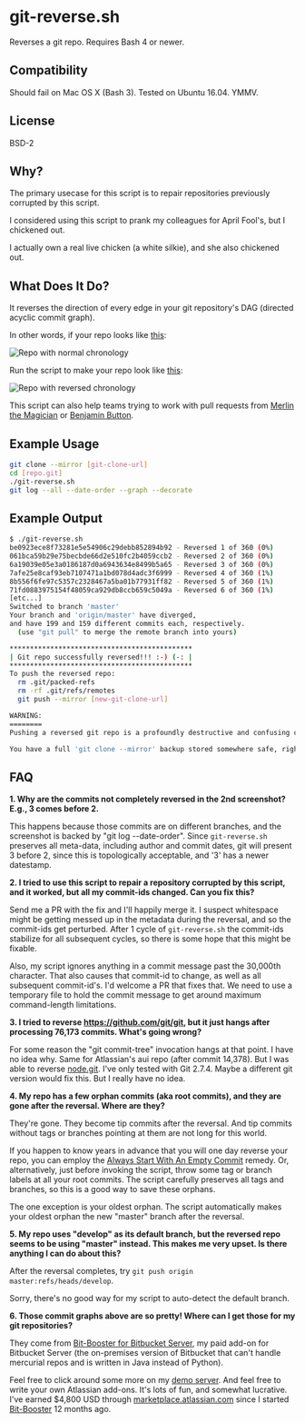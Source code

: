 # git-reverse.sh
Reverses a git repo. Requires Bash 4 or newer.

## Compatibility
Should fail on Mac OS X (Bash 3).  Tested on Ubuntu 16.04.  YMMV.

## License
BSD-2

## Why?
The primary usecase for this script is to repair repositories previously corrupted by this script.

I considered using this script to prank my colleagues for April Fool's, but I chickened out.

I actually own a real live chicken (a white silkie), and she also chickened out.

## What Does It Do?

It reverses the direction of every edge in your git repository's DAG (directed acyclic commit graph).

In other words, if your repo looks like [this](http://vm.bit-booster.com/bitbucket/plugins/servlet/bb_net/projects/BB/repos/jack/commits):

![Repo with normal chronology](https://bit-booster.com/git-reverse/orig.png)

Run the script to make your repo look like [this](http://vm.bit-booster.com/bitbucket/plugins/servlet/bb_net/projects/BB/repos/jack_reversed/commits):

![Repo with reversed chronology](https://bit-booster.com/git-reverse/reversed.png)

This script can also help teams trying to work with pull requests
from [Merlin the Magician](https://en.wikipedia.org/wiki/Merlin) or [Benjamin Button](https://blog.pinboard.in/2016/10/benjamin_button_reviews_the_new_macbook_pro/).

## Example Usage
```bash
git clone --mirror [git-clone-url]
cd [repo.git]
./git-reverse.sh
git log --all --date-order --graph --decorate
```

## Example Output
```bash
$ ./git-reverse.sh 
be0923ece8f73281e5e54906c29debb852894b92 - Reversed 1 of 360 (0%)
061bca59b29e75becbde66d2e510fc2b4059ccb2 - Reversed 2 of 360 (0%)
6a19039e05e3a0186187d0a6943634e8499b5a65 - Reversed 3 of 360 (0%)
7afe25e8caf93eb7107471a1bd078d4adc3f6999 - Reversed 4 of 360 (1%)
8b556f6fe97c5357c2328467a5ba01b77931ff82 - Reversed 5 of 360 (1%)
71fd0883975154f48059ca929db8ccb659c5049a - Reversed 6 of 360 (1%)
[etc...]
Switched to branch 'master'
Your branch and 'origin/master' have diverged,
and have 199 and 159 different commits each, respectively.
  (use "git pull" to merge the remote branch into yours)

*********************************************
| Git repo successfully reversed!!! :-) (-: |
*********************************************
To push the reversed repo:
  rm .git/packed-refs
  rm -rf .git/refs/remotes
  git push --mirror [new-git-clone-url]  

WARNING:
========
Pushing a reversed git repo is a profoundly destructive and confusing operation.

You have a full 'git clone --mirror' backup stored somewhere safe, right?
```

## FAQ

**1. Why are the commits not completely reversed in the 2nd screenshot? E.g., 3 comes before 2.**

   This happens because those commits are on different branches, and the screenshot is backed by "git log --date-order". Since `git-reverse.sh` preserves all meta-data, including author and commit dates, git will present 3 before 2, since this is topologically acceptable, and '3' has a newer datestamp.
   
**2. I tried to use this script to repair a repository corrupted by this script, and it worked, but all my commit-ids changed. Can you fix this?**

   Send me a PR with the fix and I'll happily merge it. I suspect whitespace might be getting messed up in the metadata during the reversal, and so the commit-ids get perturbed. After 1 cycle of `git-reverse.sh` the commit-ids stabilize for all subsequent cycles, so there is some hope that this might be fixable.
   
   Also, my script ignores anything in a commit message past the 30,000th character. That also causes that commit-id to change, as well as all subsequent commit-id's.  I'd welcome a PR that fixes that. We need to use a temporary file to hold the commit message to get around maximum command-length limitations.
   
**3. I tried to reverse https://github.com/git/git, but it just hangs after processing 76,173 commits. What's going wrong?**

   For some reason the "git commit-tree" invocation hangs at that point.  I have no idea why.  Same for Atlassian's aui repo (after commit 14,378). But I was able to reverse [node.git](http://vm.bit-booster.com/bitbucket/projects/BB/repos/node_reversed/commits).  I've only tested with Git 2.7.4.  Maybe a different git version would fix this. But I really have no idea.

**4. My repo has a few orphan commits (aka root commits), and they are gone after the reversal. Where are they?**

   They're gone.  They become tip commits after the reversal.  And tip commits without tags or branches pointing at them are not long for this world.
   
   If you happen to know years in advance that you will one day reverse your repo, you can employ the [Always Start With An Empty Commit](https://bit-booster.com/doing-git-wrong/2017/01/02/git-init-empty/) remedy. Or, alternatively, just before invoking the script, throw some tag or branch labels at all your root commits. The script carefully preserves all tags and branches, so this is a good way to save these orphans.
   
   The one exception is your oldest orphan. The script automatically makes your oldest orphan the new "master" branch after the reversal.
   
**5. My repo uses "develop" as its default branch, but the reversed repo seems to be using "master" instead. This makes me very upset. Is there anything I can do about this?**

   After the reversal completes, try `git push origin master:refs/heads/develop`.
   
   Sorry, there's no good way for my script to auto-detect the default branch.

**6. Those commit graphs above are so pretty!  Where can I get those for my git repositories?**

   They come from [Bit-Booster for Bitbucket Server](https://marketplace.atlassian.com/plugins/com.bit-booster.bb/server/overview), my paid add-on for Bitbucket Server (the on-premises version of Bitbucket that can't handle mercurial repos and is written in Java instead of Python).

   Feel free to click around some more on my [demo server](http://vm.bit-booster.com/bitbucket). And feel free to write your own Atlassian add-ons.  It's lots of fun, and somewhat lucrative. I've earned $4,800 USD through [marketplace.atlassian.com](https://marketplace.atlassian.com/) since I started [Bit-Booster](https://marketplace.atlassian.com/plugins/com.bit-booster.bb/server/overview) 12 months ago.

